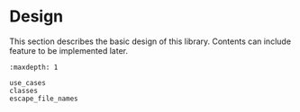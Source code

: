 # Design

This section describes the basic design of this library.
Contents can include feature to be implemented later.

```{toctree}
:maxdepth: 1

use_cases
classes
escape_file_names
```
